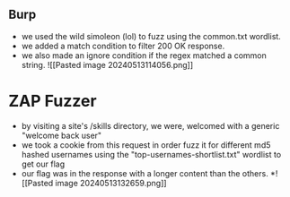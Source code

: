 ## Burp
* we used the wild simoleon (lol) to fuzz using the common.txt wordlist.
* we added a match condition to filter 200 OK response.
* we also made an ignore condition if the regex matched a common string.
![[Pasted image 20240513114056.png]]

# ZAP Fuzzer

* by visiting a site's /skills directory, we were, welcomed with a generic "welcome back user"
* we took a cookie from this request in order fuzz it for different md5 hashed usernames using the "top-usernames-shortlist.txt" wordlist to get our flag
* our flag was in the response with a longer content than the others. 
*![[Pasted image 20240513132659.png]]